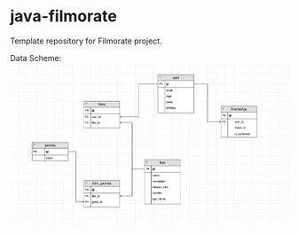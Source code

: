 # java-filmorate
Template repository for Filmorate project.

Data Scheme:
<picture>
  <img alt="Data scheme." src="https://github.com/VldSab/java-filmorate/blob/add-database/src/DataScheme.png">
</picture>
